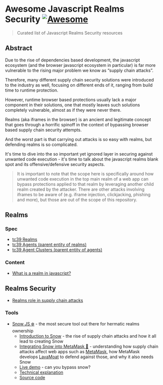 # Awesome Javascript Realms Security [![Awesome](https://cdn.rawgit.com/sindresorhus/awesome/d7305f38d29fed78fa85652e3a63e154dd8e8829/media/badge.svg)]()

> Curated list of Javascript Realms Security resources

## Abstract

Due to the rise of dependencies based development, the javascript ecosystem (and the browser javascript ecosystem in particular) is far more vulnerable to the rising major problem we know as “supply chain attacks”.

Therefore, many different supply chain security solutions were introduced to the industry as well, focusing on different ends of it, ranging from build time to runtime protection.

However, runtime browser based protections usually lack a major component in their solutions, one that mostly leaves such solutions completely vulnerable, almost as if they were never there.

Realms (aka iframes in the browser) is an ancient and legitimate concept that goes through a horrific spinoff in the context of bypassing browser based supply chain security attempts.

And the worst part is that carrying out attacks is so easy with realms, but defending realms is so complicated.

It's time to dive into the so important yet ignored layer in securing against unwanted code execution - it's time to talk about the javascript realms blank spot and its offensive/defensive security aspects.

> It is important to note that the scope here is specifically around how unwanted code execution in the top main realm of a web app can bypass protections applied to that realm by leveraging another child realm created by the attacker. There are other attacks involving iframes to be aware of (e.g. iframe injection, clickjacking, phishing and more), but those are out of the scope of this repository.

## Realms

### Spec

* [tc39 Realms](https://tc39.es/ecma262/#sec-code-realms)
* [tc39 Agents (parent entity of realms)](https://tc39.es/ecma262/#sec-agents)
* [tc39 Agent Clusters (parent entity of agents)](https://tc39.es/ecma262/#sec-agent-clusters)

### Content

* [What is a realm in javascript?](https://weizman.github.io/page-what-is-a-realm-in-js/)

## Realms Security

* [Realms role in supply chain attacks](https://twitter.com/WeizmanGal/status/1576942106156810240)

### Tools

* [Snow JS ❄️](https://github.com/lavamoat/snow) - the most secure tool out there for hermatic realms ownership
  * [Introduction to Snow](https://github.com/lavamoat/snow/wiki/Introducing-Snow) - the rise of supply chain attacks and how it all lead to creating Snow
  * [Integrating Snow into MetaMask 🦊](https://gist.github.com/weizman/2a67fb182924676285773be44138d52c) - understanding how supply chain attacks affect web apps such as [MetaMask](https://github.com/metamask), how MetaMask develops [LavaMoat](https://github.com/lavamoat) to defend against those, and why it also needs Snow
  * [Live demo](https://lavamoat.github.io/snow/demo/) - can you bypass snow?
  * [Technical explanation](https://github.com/lavamoat/snow/wiki/Introducing-Snow#why-snow-solves-a-non-trivial-problem)
  * [Source code](https://github.com/lavamoat/snow)
